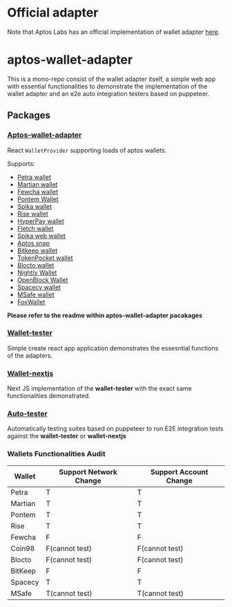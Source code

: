 # Official adapter

Note that Aptos Labs has an official implementation of wallet adapter [here](https://github.com/aptos-labs/aptos-wallet-adapter).

# aptos-wallet-adapter

This is a mono-repo consist of the wallet adapter itself, a simple web app with essential functionalities to demonstrate the implementation of the wallet adapter and an e2e auto integration testers based on puppeteer.

## Packages

### [Aptos-wallet-adapter](https://github.com/hippospace/aptos-wallet-adapter/tree/main/packages/aptos-wallet-adapter)

React `WalletProvider` supporting loads of aptos wallets.

Supports:

- [Petra wallet](https://petra.app/)
- [Martian wallet](https://martianwallet.xyz/)
- [Fewcha wallet](https://fewcha.app/)
- [Pontem Wallet](https://pontem.network/pontem-wallet)
- [Spika wallet](https://spika.app)
- [Rise wallet](https://risewallet.io/)
- [HyperPay wallet](https://www.hyperpay.io/)
- [Fletch wallet](http://fletchwallet.io/)
- [Spika web wallet](https://spika.app)
- [Aptos snap](https://chrome.google.com/webstore/detail/metamask-flask-developmen/ljfoeinjpaedjfecbmggjgodbgkmjkjk)
- [Bitkeep wallet](https://bitkeep.com/)
- [TokenPocket wallet](https://tokenpocket.pro)
- [Blocto wallet](https://portto.com/download)
- [Nightly Wallet](https://nightly.app/download)
- [OpenBlock Wallet](https://openblock.com)
- [Spacecy wallet](https://spacecywallet.com/)
- [MSafe wallet](https://app.m-safe.io)
- [FoxWallet](https://foxwallet.com)

**Please refer to the readme within aptos-wallet-adapter pacakages**

### [Wallet-tester](https://github.com/hippospace/aptos-wallet-adapter/tree/main/packages/wallet-tester)

Simple create react app application demonstrates the essesntial functions of the adapters.

### [Wallet-nextjs](https://github.com/hippospace/aptos-wallet-adapter/tree/main/packages/wallet-nextjs)

Next JS implementation of the **wallet-tester** with the exact same functionalities demonstrated.

### [Auto-tester](https://github.com/hippospace/aptos-wallet-adapter/tree/main/packages/auto-tester)

Automatically testing suites based on puppeteer to run E2E integration tests against the **wallet-tester** or **wallet-nextjs**

### Wallets Functionalities Audit
| Wallet  | Support Network Change | Support Account Change       |
|---------|------------------------|------------------------------|
| Petra   | T                      | T                            |
| Martian | T                      | T                            |
| Pontem  | T                      | T                            |
| Rise    | T                      | T                            |
| Fewcha  | F                      | F                            |
| Coin98  | F(cannot test)         | F(cannot test)               |
| Blocto  | F(cannot test)         | F(cannot test)               |
| BitKeep | F                      | F                            |
| Spacecy | T                      | T                            |
| MSafe   | T(cannot test)         | T(cannot test)               |
